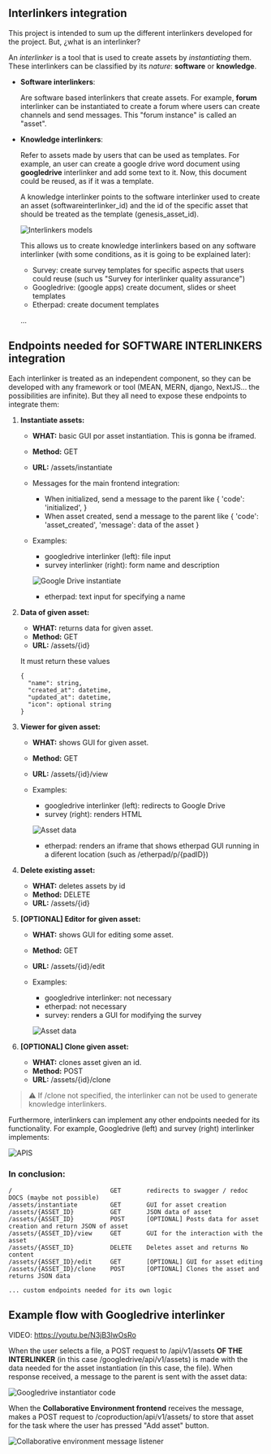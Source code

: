 ## Interlinkers integration
This project is intended to sum up the different interlinkers developed for the project. But, ¿what is an interlinker?

An *interlinker* is a tool that is used to create assets by *instantiating* them. These interlinkers can be classified by its *nature*: **software** or **knowledge**.

* **Software interlinkers**:

  Are software based interlinkers that create assets. For example, **forum** interlinker can be instantiated to create a forum where users can create channels and send messages. This "forum instance" is called an "asset". 

* **Knowledge interlinkers**:
  
  Refer to assets made by users that can be used as templates. For example, an user can create a google drive word document using **googledrive** interlinker and add some text to it. Now, this document could be reused, as if it was a template. 

  A knowledge interlinker points to the software interlinker used to create an asset (softwareinterlinker_id) and the id of the specific asset that should be treated as the template (genesis_asset_id). 

  ![Interlinkers models](images/interlinkers/integration/model.png)

  This allows us to create knowledge interlinkers based on any software interlinker (with some conditions, as it is going to be explained later):

    * Survey: create survey templates for specific aspects that users could reuse (such us "Survey for interlinker quality assurance")
    * Googledrive: (google apps) create document, slides or sheet templates
    * Etherpad: create document templates

    ...


## Endpoints needed for SOFTWARE INTERLINKERS integration

Each interlinker is treated as an independent component, so they can be developed with any framework or tool (MEAN, MERN, django, NextJS... the possibilities are infinite). But they all need to expose these endpoints to integrate them: 

1. **Instantiate assets:**  

    * **WHAT:** basic GUI por asset instantiation. This is gonna be iframed.
    * **Method:** GET
    * **URL:** /assets/instantiate
    * Messages for the main frontend integration:
      * When initialized, send a message to the parent like { 'code': 'initialized', } 
      * When asset created, send a message to the parent like { 'code': 'asset_created', 'message': data of the asset }
    * Examples:
      * googledrive interlinker (left): file input
      * survey interlinker (right): form name and description

      ![Google Drive instantiate](images/interlinkers/integration/instantiators.png)

      
      * etherpad: text input for specifying a name

2. **Data of given asset:** 

    * **WHAT:** returns data for given asset.
    * **Method:** GET
    * **URL:** /assets/{id}
      
    It must return these values 
    
    ```
    {
      "name": string,
      "created_at": datetime,
      "updated_at": datetime,
      "icon": optional string
    }
    ```
      

3. **Viewer for given asset:** 

    * **WHAT:** shows GUI for given asset.
    * **Method:** GET
    * **URL:** /assets/{id}/view
    * Examples:
      * googledrive interlinker (left): redirects to Google Drive
      * survey (right): renders HTML

      ![Asset data](images/interlinkers/integration/viewers.png)

      * etherpad: renders an iframe that shows etherpad GUI running in a diferent location (such as /etherpad/p/{padID})

4. **Delete existing asset:** 

    * **WHAT:** deletes assets by id
    * **Method:** DELETE
    * **URL:** /assets/{id}


5. **[OPTIONAL] Editor for given asset:** 

    * **WHAT:** shows GUI for editing some asset.
    * **Method:** GET
    * **URL:** /assets/{id}/edit
    * Examples:
      * googledrive interlinker: not necessary
      * etherpad: not necessary
      * survey: renders a GUI for modifying the survey

      ![Asset data](images/interlinkers/integration/editor.png)

4. **[OPTIONAL] Clone given asset:** 

    * **WHAT:** clones asset given an id.
    * **Method:** POST
    * **URL:** /assets/{id}/clone

> :warning: If /clone not specified, the interlinker can not be used to generate knowledge interlinkers.
  
Furthermore, interlinkers can implement any other endpoints needed for its functionality. For example, Googledrive (left) and survey (right) interlinker implements:

![APIS](images/interlinkers/integration/APIS.png)


### In conclusion:

```
/                           GET       redirects to swagger / redoc DOCS (maybe not possible)
/assets/instantiate         GET       GUI for asset creation
/assets/{ASSET_ID}          GET       JSON data of asset
/assets/{ASSET_ID}          POST      [OPTIONAL] Posts data for asset creation and return JSON of asset
/assets/{ASSET_ID}/view     GET       GUI for the interaction with the asset
/assets/{ASSET_ID}          DELETE    Deletes asset and returns No content
/assets/{ASSET_ID}/edit     GET       [OPTIONAL] GUI for asset editing
/assets/{ASSET_ID}/clone    POST      [OPTIONAL] Clones the asset and returns JSON data

... custom endpoints needed for its own logic
```
## Example flow with Googledrive interlinker

VIDEO: https://youtu.be/N3jB3lwOsRo

When the user selects a file, a POST request to /api/v1/assets **OF THE INTERLINKER** (in this case /googledrive/api/v1/assets) is made with the data needed for the asset instantiation (in this case, the file). When response received, a message to the parent is sent with the asset data:

![Googledrive instantiator code](images/interlinkers/integration/code.png)

When the **Collaborative Environment frontend** receives the message, makes a POST request to /coproduction/api/v1/assets/ to store that asset for the task where the user has pressed "Add asset" button.

![Collaborative environment message listener](images/interlinkers/integration/frontend.png)

